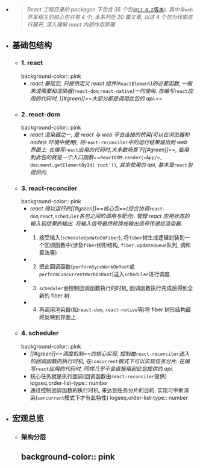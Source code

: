 - > *React 工程目录的 packages 下包含 35 个包(*[`@17.0.2`版本](https://github.com/facebook/react/tree/v17.0.2)*).*
  *其中与*`web`*开发相关的核心包共有 4 个, 本系列近 20 篇文章, 以这 4 个包为线索进行展开, 深入理解 react 内部作用原理.*
- ## 基础包结构
	- ### 1. react
	  background-color:: pink
		- *react 基础包, 只提供定义 react 组件(*`ReactElement`*)的必要函数, 一般来说需要和渲染器(*`react-dom`*,*`react-native`*)一同使用. 在编写*`react`*应用的代码时, [[#green]]==大部分都是调用此包的 api.==*
	- ### 2. react-dom
	  background-color:: pink
		- *react 渲染器之一, 是 react 与 web 平台连接的桥梁(可以在浏览器和 nodejs 环境中使用), 将*`react-reconciler`*中的运行结果输出到 web 界面上. 在编写*`react`*应用的代码时,大多数场景下[[#green]]==, 能用到此包的就是一个入口函数==*`ReactDOM.render(<App/>, document.getElementById('root'))`*, 其余使用的 api, 基本是*`react`*包提供的.*
	- ### 3. react-reconciler
	  background-color:: pink
		- *react 得以运行的[[#green]]==核心包==(综合协调*`react-dom`*,*`react`*,*`scheduler`*各包之间的调用与配合).*
		  *管理 react 应用状态的输入和结果的输出. 将输入信号最终转换成输出信号传递给渲染器.*
		- 1. 接受输入(`scheduleUpdateOnFiber`), 将`fiber`树生成逻辑封装到一个回调函数中(涉及`fiber`树形结构, `fiber.updateQueue`队列, 调和算法等)
		- 2. 把此回调函数(`performSyncWorkOnRoot`或`performConcurrentWorkOnRoot`)送入`scheduler`进行调度.
		- 3. `scheduler`会控制回调函数执行的时机, 回调函数执行完成后得到全新的 fiber 树.
		- 4. 再调用渲染器(如`react-dom`, `react-native`等)将 fiber 树形结构最终反映到界面上.
	- ### 4. scheduler
	  background-color:: pink
		- *[[#green]]==调度机制==的核心实现, 控制由*`react-reconciler`*送入的回调函数的执行时机, 在*`concurrent`*模式下可以实现任务分片. 在编写*`react`*应用的代码时, 同样几乎不会直接用到此包提供的 api.*
		- 核心任务就是执行回调(回调函数由`react-reconciler`提供)
		  logseq.order-list-type:: number
		- 通过控制回调函数的执行时机, 来达到任务分片的目的, 实现可中断渲染(`concurrent`模式下才有此特性)
		  logseq.order-list-type:: number
- ## 宏观总览
	- ### 架构分层
	  background-color:: pink
		-